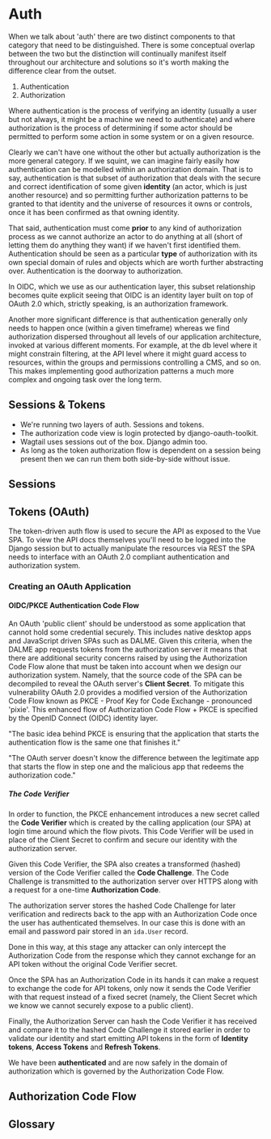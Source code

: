# Auth

When we talk about 'auth' there are two distinct components to that category
that need to be distinguished. There is some conceptual overlap between the two
but the distinction will continually manifest itself throughout our
architecture and solutions so it's worth making the difference clear from the
outset.

1. Authentication
2. Authorization

Where authentication is the process of verifying an identity (usually a user
but not always, it might be a machine we need to authenticate) and where
authorization is the process of determining if some actor should be permitted
to perform some action in some system or on a given resource.

Clearly we can't have one without the other but actually authorization is the
more general category. If we squint, we can imagine fairly easily how
authentication can be modelled within an authorization domain. That is to say,
authentication is that subset of authorization that deals with the secure and
correct identification of some given **identity** (an actor, which is just
another resource) and so permitting further authorization patterns to be
granted to that identity and the universe of resources it owns or controls,
once it has been confirmed as that owning identity.

That said, authentication must come **prior** to any kind of authorization
process as we cannot authorize an actor to do anything at all (short of letting
them do anything they want) if we haven't first identified them. Authentication
should be seen as a particular **type** of authorization with its own special
domain of rules and objects which are worth further abstracting over.
Authentication is the doorway to authorization.

In OIDC, which we use as our authentication layer, this subset relationship
becomes quite explicit seeing that OIDC is an identity layer built on top of
OAuth 2.0 which, strictly speaking, is an authorization framework.

Another more significant difference is that authentication generally only needs
to happen once (within a given timeframe) whereas we find authorization
dispersed throughout all levels of our application architecture, invoked at
various different moments. For example, at the db level where it might
constrain filtering, at the API level where it might guard access to resources,
within the groups and permissions controlling a CMS, and so on. This makes
implementing good authorization patterns a much more complex and ongoing task
over the long term.

## Sessions & Tokens

- We're running two layers of auth. Sessions and tokens.
- The authorization code view is login protected by django-oauth-toolkit.
- Wagtail uses sessions out of the box. Django admin too.
- As long as the token authorization flow is dependent on a session being
  present then we can run them both side-by-side without issue.

## Sessions

## Tokens (OAuth)

The token-driven auth flow is used to secure the API as exposed to the Vue SPA.
To view the API docs themselves you'll need to be logged into the Django
session but to actually manipulate the resources via REST the SPA needs to
interface with an OAuth 2.0 compliant authentication and authorization system.

### Creating an OAuth Application

#### OIDC/PKCE Authentication Code Flow

An OAuth 'public client' should be understood as some application that cannot
hold some credential securely. This includes native desktop apps and JavaScript
driven SPAs such as DALME. Given this criteria, when the DALME app requests
tokens from the authorization server it means that there are additional
security concerns raised by using the Authorization Code Flow alone that must
be taken into account when we design our authorization system. Namely, that the
source code of the SPA can be decompiled to reveal the OAuth server's **Client
Secret**. To mitigate this vulnerability OAuth 2.0 provides a modified version
of the Authorization Code Flow known as PKCE - Proof Key for Code Exchange -
pronounced 'pixie'. This enhanced flow of Authorization Code Flow + PKCE is
specified by the OpenID Connect (OIDC) identity layer.

"The basic idea behind PKCE is ensuring that the application that starts the
authentication flow is the same one that finishes it."

"The OAuth server doesn't know the difference between the legitimate app that
starts the flow in step one and the malicious app that redeems the
authorization code."

##### The Code Verifier

In order to function, the PKCE enhancement introduces a new secret called the
**Code Verifier** which is created by the calling application (our SPA) at
login time around which the flow pivots. This Code Verifier will be used in
place of the Client Secret to confirm and secure our identity with the
authorization server.

Given this Code Verifier, the SPA also creates a transformed (hashed) version
of the Code Verifier called the **Code Challenge**. The Code Challenge is
transmitted to the authorization server over HTTPS along with a request for a
one-time **Authorization Code**.

The authorization server stores the hashed Code Challenge for later
verification and redirects back to the app with an Authorization Code once the
user has authenticated themselves. In our case this is done with an email and
password pair stored in an `ida.User` record.

Done in this way, at this stage any attacker can only intercept the
Authorization Code from the response which they cannot exchange for an API
token without the original Code Verifier secret.

Once the SPA has an Authorization Code in its hands it can make a request to
exchange the code for API tokens, only now it sends the Code Verifier with that
request instead of a fixed secret (namely, the Client Secret which we know we
cannot securely expose to a public client).

Finally, the Authorization Server can hash the Code Verifier it has received
and compare it to the hashed Code Challenge it stored earlier in order to
validate our identity and start emitting API tokens in the form of **Identity
tokens**, **Access Tokens** and **Refresh Tokens**.

We have been **authenticated** and are now safely in the domain of
authorization which is governed by the Authorization Code Flow.

## Authorization Code Flow

## Glossary
